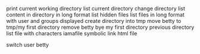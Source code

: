 print current working directory
list current directory
change directory
list content in directory in long format
list hidden files
list files in long format with user and groups displayed
create directory into tmp
move betty to tmp/my first directory
remove betty
bye my first directory
previous directory
list file with characters
iamafile
symbolic link
html file

switch user betty
